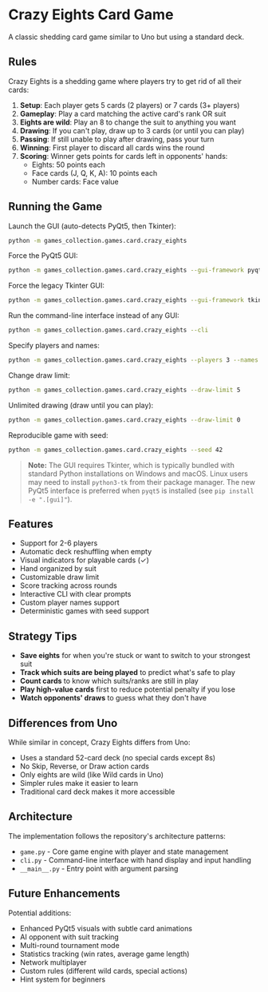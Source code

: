 # Crazy Eights Card Game

A classic shedding card game similar to Uno but using a standard deck.

## Rules

Crazy Eights is a shedding game where players try to get rid of all their cards:

1. **Setup**: Each player gets 5 cards (2 players) or 7 cards (3+ players)
1. **Gameplay**: Play a card matching the active card's rank OR suit
1. **Eights are wild**: Play an 8 to change the suit to anything you want
1. **Drawing**: If you can't play, draw up to 3 cards (or until you can play)
1. **Passing**: If still unable to play after drawing, pass your turn
1. **Winning**: First player to discard all cards wins the round
1. **Scoring**: Winner gets points for cards left in opponents' hands:
   - Eights: 50 points each
   - Face cards (J, Q, K, A): 10 points each
   - Number cards: Face value

## Running the Game

Launch the GUI (auto-detects PyQt5, then Tkinter):

```bash
python -m games_collection.games.card.crazy_eights
```

Force the PyQt5 GUI:

```bash
python -m games_collection.games.card.crazy_eights --gui-framework pyqt5
```

Force the legacy Tkinter GUI:

```bash
python -m games_collection.games.card.crazy_eights --gui-framework tkinter
```

Run the command-line interface instead of any GUI:

```bash
python -m games_collection.games.card.crazy_eights --cli
```

Specify players and names:

```bash
python -m games_collection.games.card.crazy_eights --players 3 --names Alice Bob Charlie
```

Change draw limit:

```bash
python -m games_collection.games.card.crazy_eights --draw-limit 5
```

Unlimited drawing (draw until you can play):

```bash
python -m games_collection.games.card.crazy_eights --draw-limit 0
```

Reproducible game with seed:

```bash
python -m games_collection.games.card.crazy_eights --seed 42
```

> **Note:** The GUI requires Tkinter, which is typically bundled with standard Python installations on Windows and
> macOS. Linux users may need to install `python3-tk` from their package manager. The new PyQt5 interface is preferred
> when `pyqt5` is installed (see `pip install -e ".[gui]"`).

## Features

- Support for 2-6 players
- Automatic deck reshuffling when empty
- Visual indicators for playable cards (✓)
- Hand organized by suit
- Customizable draw limit
- Score tracking across rounds
- Interactive CLI with clear prompts
- Custom player names support
- Deterministic games with seed support

## Strategy Tips

- **Save eights** for when you're stuck or want to switch to your strongest suit
- **Track which suits are being played** to predict what's safe to play
- **Count cards** to know which suits/ranks are still in play
- **Play high-value cards** first to reduce potential penalty if you lose
- **Watch opponents' draws** to guess what they don't have

## Differences from Uno

While similar in concept, Crazy Eights differs from Uno:

- Uses a standard 52-card deck (no special cards except 8s)
- No Skip, Reverse, or Draw action cards
- Only eights are wild (like Wild cards in Uno)
- Simpler rules make it easier to learn
- Traditional card deck makes it more accessible

## Architecture

The implementation follows the repository's architecture patterns:

- `game.py` - Core game engine with player and state management
- `cli.py` - Command-line interface with hand display and input handling
- `__main__.py` - Entry point with argument parsing

## Future Enhancements

Potential additions:

- Enhanced PyQt5 visuals with subtle card animations
- AI opponent with suit tracking
- Multi-round tournament mode
- Statistics tracking (win rates, average game length)
- Network multiplayer
- Custom rules (different wild cards, special actions)
- Hint system for beginners
